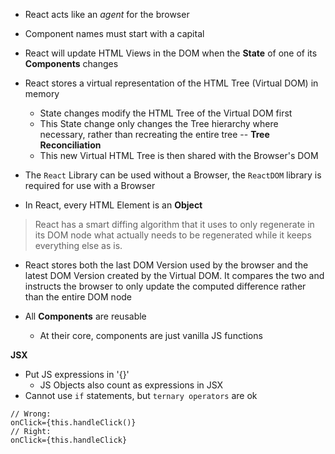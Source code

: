 - React acts like an *agent* for the browser

- Component names must start with a capital

- React will update HTML Views in the DOM when the **State** of one of its **Components** changes

- React stores a virtual representation of the HTML Tree (Virtual DOM) in memory
    - State changes modify the HTML Tree of the Virtual DOM first
    - This State change only changes the Tree hierarchy where necessary, rather than recreating the entire tree -- **Tree Reconciliation**
    - This new Virtual HTML Tree is then shared with the Browser's DOM


- The `React` Library can be used without a Browser, the `ReactDOM` library is required for use with a Browser

- In React, every HTML Element is an **Object**

> React has a smart diffing algorithm that it uses to only regenerate in its DOM node what actually needs to be regenerated while it keeps everything else as is.

- React stores both the last DOM Version used by the browser and the latest DOM Version created by the Virtual DOM.  It compares the two and instructs the browser to only update the computed difference rather than the entire DOM node

- All **Components** are reusable
    - At their core, components are just vanilla JS functions

**JSX**
- Put JS expressions in '{}'
    - JS Objects also count as expressions in JSX
- Cannot use `if` statements, but `ternary operators` are ok


```
// Wrong:
onClick={this.handleClick()}
// Right:
onClick={this.handleClick}
```
